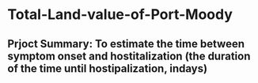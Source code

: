 # Total-Land-value-of-Port-Moody
## Prjoct Summary: To estimate the time between symptom onset and hostitalization (the duration of the time until hostipalization, indays)
